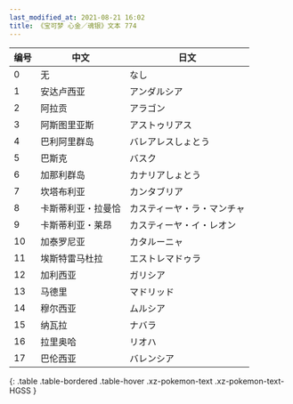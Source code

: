```yaml
---
last_modified_at: 2021-08-21 16:02
title: 《宝可梦 心金／魂银》文本 774
---
```

| 编号 | 中文 | 日文 |
| ---- | ---- | ---- |
| 0 | 无 | なし |
| 1 | 安达卢西亚 | アンダルシア |
| 2 | 阿拉贡 | アラゴン |
| 3 | 阿斯图里亚斯 | アストゥリアス |
| 4 | 巴利阿里群岛 | バレアレスしょとう |
| 5 | 巴斯克 | バスク |
| 6 | 加那利群岛 | カナリアしょとう |
| 7 | 坎塔布利亚 | カンタブリア |
| 8 | 卡斯蒂利亚・拉曼恰 | カスティーヤ・ラ・マンチャ |
| 9 | 卡斯蒂利亚・莱昂 | カスティーヤ・イ・レオン |
| 10 | 加泰罗尼亚 | カタルーニャ |
| 11 | 埃斯特雷马杜拉 | エストレマドゥラ |
| 12 | 加利西亚 | ガリシア |
| 13 | 马德里 | マドリッド |
| 14 | 穆尔西亚 | ムルシア |
| 15 | 纳瓦拉 | ナバラ |
| 16 | 拉里奥哈 | リオハ |
| 17 | 巴伦西亚 | バレンシア |
{: .table .table-bordered .table-hover .xz-pokemon-text .xz-pokemon-text-HGSS }